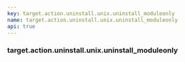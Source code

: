 ```yaml
---
key: target.action.uninstall.unix.uninstall_moduleonly
name: target.action.uninstall.unix.uninstall_moduleonly
api: true
---
```


### target.action.uninstall.unix.uninstall_moduleonly
